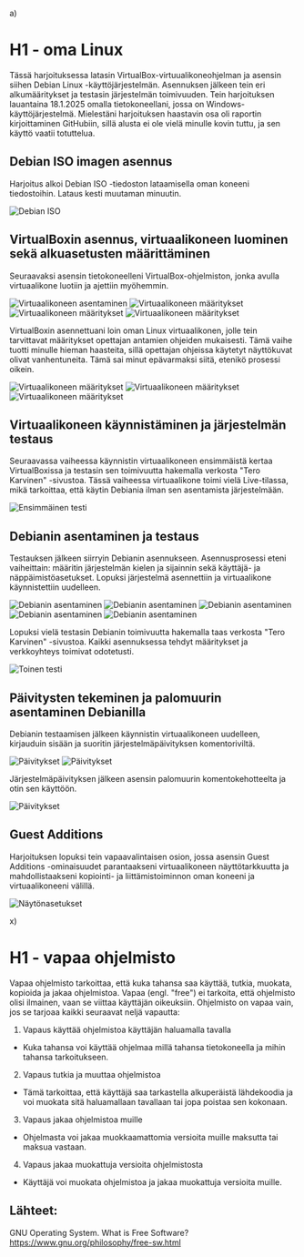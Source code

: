  a)

 # H1 - oma Linux

Tässä harjoituksessa latasin VirtualBox-virtuualikoneohjelman ja asensin siihen Debian Linux -käyttöjärjestelmän. Asennuksen jälkeen tein eri alkumääritykset ja testasin järjestelmän toimivuuden. Tein harjoituksen lauantaina 18.1.2025 omalla tietokoneellani, jossa on Windows-käyttöjärjestelmä. Mielestäni harjoituksen haastavin osa oli raportin kirjoittaminen GitHubiin, sillä alusta ei ole vielä minulle kovin tuttu, ja sen käyttö vaatii totuttelua. 

## Debian ISO imagen asennus

Harjoitus alkoi Debian ISO -tiedoston lataamisella oman koneeni tiedostoihin. Lataus kesti muutaman minuutin.

![Debian ISO](DebianISO.png)

## VirtualBoxin asennus, virtuaalikoneen luominen sekä alkuasetusten määrittäminen

Seuraavaksi asensin tietokoneelleni VirtualBox-ohjelmiston, jonka avulla virtuaalikone luotiin ja ajettiin myöhemmin.

![Virtuaalikoneen asentaminen](Virtuaalikoneenlataaminen.png)
![Virtuaalikoneen määritykset](Virtuaalikoneenasentaminen.png)
![Virtuaalikoneen määritykset](Virtuaalikoneenasentaminen2.png)
![Virtuaalikoneen määritykset](Virtuaalikoneenasentaminen3.png)

VirtualBoxin asennettuani loin oman Linux virtuaalikonen, jolle tein tarvittavat määritykset opettajan antamien ohjeiden mukaisesti. Tämä vaihe tuotti minulle hieman haasteita, sillä opettajan ohjeissa käytetyt näyttökuvat olivat vanhentuneita. Tämä sai minut epävarmaksi siitä, etenikö prosessi oikein.

![Virtuaalikoneen määritykset](Virtuaalikoneenasentaminen4.png)
![Virtuaalikoneen määritykset](Virtuaalikoneenasentaminen5.png)
![Virtuaalikoneen määritykset](Virtuaalikoneenasentaminen6.png)

## Virtuaalikoneen käynnistäminen ja järjestelmän testaus

Seuraavassa vaiheessa käynnistin virtuaalikoneen ensimmäistä kertaa VirtualBoxissa ja testasin sen toimivuutta hakemalla verkosta "Tero Karvinen" -sivustoa. Tässä vaiheessa virtuaalikone toimi vielä Live-tilassa, mikä tarkoittaa, että käytin Debiania ilman sen asentamista järjestelmään.

![Ensimmäinen testi](Virtuaalikoneentestaus1.png)

## Debianin asentaminen ja testaus 

Testauksen jälkeen siirryin Debianin asennukseen. Asennusprosessi eteni vaiheittain: määritin järjestelmän kielen ja sijainnin sekä käyttäjä- ja näppäimistöasetukset. Lopuksi järjestelmä asennettiin ja virtuaalikone käynnistettiin uudelleen.

![Debianin asentaminen](Debianinasentaminen1.png)
![Debianin asentaminen](Debianinasentaminen2.png)
![Debianin asentaminen](Debianinasentaminen3.png)
![Debianin asentaminen](Debianinasentaminen4.png)
![Debianin asentaminen](Debianinasentaminen5.png)

Lopuksi vielä testasin Debianin toimivuutta hakemalla taas verkosta "Tero Karvinen" -sivustoa. Kaikki asennuksessa tehdyt määritykset ja verkkoyhteys toimivat odotetusti.

![Toinen testi](Testi2.png)

## Päivitysten tekeminen ja palomuurin asentaminen Debianilla

Debianin testaamisen jälkeen käynnistin virtuaalikoneen uudelleen, kirjauduin sisään ja suoritin järjestelmäpäivityksen komentoriviltä.

![Päivitykset](Komentokehotteenkäyttö1.png)
![Päivitykset](Komentokehotteenkäyttö2.png)

Järjestelmäpäivityksen jälkeen asensin palomuurin komentokehotteelta ja otin sen käyttöön.

![Päivitykset](Komentokehotteenkäyttö3.png)

## Guest Additions

Harjoituksen lopuksi tein vapaavalintaisen osion, jossa asensin Guest Additions -ominaisuudet parantaakseni virtuaalikoneen näyttötarkkuutta ja mahdollistaakseni kopiointi- ja liittämistoiminnon oman koneeni ja virtuaalikoneeni välillä. 

![Näytönasetukset](Näytönasetukset.png)

 x)

# H1 - vapaa ohjelmisto

Vapaa ohjelmisto tarkoittaa, että kuka tahansa saa käyttää, tutkia, muokata, kopioida ja jakaa ohjelmistoa. Vapaa (engl. "free") ei tarkoita, että ohjelmisto olisi ilmainen, vaan se viittaa käyttäjän oikeuksiin. Ohjelmisto on vapaa vain, jos se tarjoaa kaikki seuraavat neljä vapautta:

1. Vapaus käyttää ohjelmistoa käyttäjän haluamalla tavalla
  - Kuka tahansa voi käyttää ohjelmaa millä tahansa tietokoneella ja mihin tahansa tarkoitukseen. 
2. Vapaus tutkia ja muuttaa ohjelmistoa
  - Tämä tarkoittaa, että käyttäjä saa tarkastella alkuperäistä lähdekoodia ja voi muokata sitä haluamallaan tavallaan tai jopa poistaa sen kokonaan.  
3. Vapaus jakaa ohjelmistoa muille
  - Ohjelmasta voi jakaa muokkaamattomia versioita muille maksutta tai maksua vastaan.
4. Vapaus jakaa muokattuja versioita ohjelmistosta
  - Käyttäjä voi muokata ohjelmistoa ja jakaa muokattuja versioita muille.

## Lähteet:

GNU Operating System. What is Free Software? https://www.gnu.org/philosophy/free-sw.html
 
